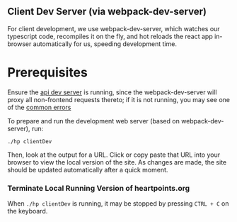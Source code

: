 Client Dev Server (via webpack-dev-server)
------------------------------------------

For client development, we use webpack-dev-server, which watches our typescript code, recompiles it on the fly,
and hot reloads the react app in-browser automatically for us, speeding development time.

# Prerequisites

Ensure the [api dev server](./serverDev) is running, since the webpack-dev-server will proxy all non-frontend requests
thereto; if it is not running, you may see one of the [common errors](./commonErrors.md)

To prepare and run the development web server (based on webpack-dev-server), run:

    ./hp clientDev

Then, look at the output for a URL. Click or copy paste that URL into your browser to view the local version of the site. As
changes are made, the site should be updated automatically after a quick moment.

### Terminate Local Running Version of heartpoints.org

When `./hp clientDev` is running, it may be stopped by pressing `CTRL + C` on the keyboard.